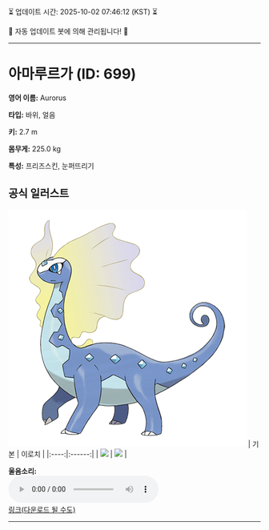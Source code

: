 
⏳ 업데이트 시간: 2025-10-02 07:46:12 (KST) ⏳

🤖 자동 업데이트 봇에 의해 관리됩니다! 🤖

---

# 아마루르가 (ID: 699)
**영어 이름:** Aurorus

**타입:** 바위, 얼음

**키:** 2.7 m

**몸무게:** 225.0 kg

**특성:** 프리즈스킨, 눈퍼뜨리기

## 공식 일러스트
![](https://raw.githubusercontent.com/PokeAPI/sprites/master/sprites/pokemon/other/official-artwork/699.png)
| 기본 | 이로치 |
|:----:|:------:|
| <img src="http://play.pokemonshowdown.com/sprites/ani/aurorus.gif" width="200"> | <img src="http://play.pokemonshowdown.com/sprites/ani-shiny/aurorus.gif" width="200"> |

**울음소리:**<br><audio controls src="https://raw.githubusercontent.com/PokeAPI/cries/main/cries/pokemon/latest/699.ogg"></audio><br> [링크(다운로드 될 수도)](https://raw.githubusercontent.com/PokeAPI/cries/main/cries/pokemon/latest/699.ogg)


---
